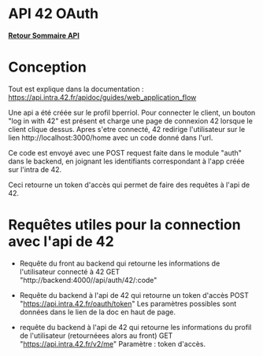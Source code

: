 # API 42 OAuth

**[Retour Sommaire API](./00_Sommaire_API.md)**

# Conception
Tout est explique dans la documentation : https://api.intra.42.fr/apidoc/guides/web_application_flow

Une api a été créée sur le profil bperriol.
Pour connecter le client, un bouton "log in with 42" est présent et charge une page de connexion 42 lorsque le client clique dessus.
Apres s'etre connecté, 42 redirige l'utilisateur sur le lien http://localhost:3000/home avec un code donné dans l'url.

Ce code est envoyé avec une POST request faite dans le module "auth" dans le backend, en joignant les identifiants correspondant à l'app créée sur l'intra de 42.

Ceci retourne un token d'accès qui permet de faire des requêtes à l'api de 42.

# Requêtes utiles pour la connection avec l'api de 42

- Requête du front au backend qui retourne les informations de l'utilisateur connecté à 42
GET "http://backend:4000//api/auth/42/:code"

- Requête du backend à l'api de 42 qui retourne un token d'accès
POST "https://api.intra.42.fr/oauth/token"
Les paramètres possibles sont données dans le lien de la doc en haut de page.

- requête du backend à l'api de 42 qui retourne les informations du profil de l'utilisateur (retournéees alors au front)
GET "https://api.intra.42.fr/v2/me"
Paramètre : token d'accès.
